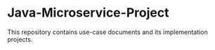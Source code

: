 # Java-Microservice-Project
This repository contains use-case documents and its implementation projects.
